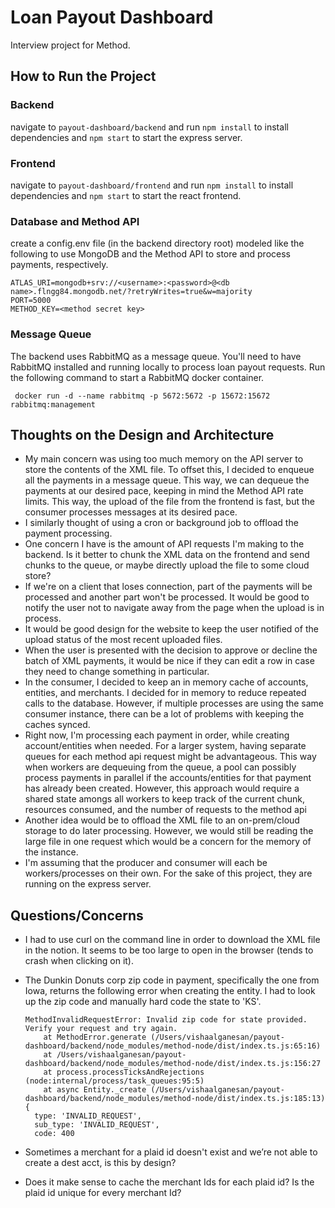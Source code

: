 # Loan Payout Dashboard

Interview project for Method.

## How to Run the Project

### Backend
navigate to `payout-dashboard/backend` and run `npm install` to install dependencies and `npm start` to start the express server.

### Frontend
navigate to `payout-dashboard/frontend` and run `npm install` to install dependencies and `npm start` to start the react frontend.

### Database and Method API
create a config.env file (in the backend directory root) modeled like the following to use MongoDB and the Method API to store and process payments, respectively.
```
ATLAS_URI=mongodb+srv://<username>:<password>@<db name>.flngg84.mongodb.net/?retryWrites=true&w=majority
PORT=5000
METHOD_KEY=<method secret key>
```



### Message Queue
The backend uses RabbitMQ as a message queue. You'll need to have RabbitMQ installed and running locally to process loan payout requests. Run the following command to start a RabbitMQ docker container.
```
 docker run -d --name rabbitmq -p 5672:5672 -p 15672:15672 rabbitmq:management
```

## Thoughts on the Design and Architecture
- My main concern was using too much memory on the API server to store the contents of the XML file.  To offset this, I decided to enqueue all the payments in a message queue.  This way, we can
dequeue the payments at our desired pace, keeping in mind the Method API rate limits.  This way, the upload of the file from the frontend is fast, but the consumer processes messages at its desired pace.
- I similarly thought of using a cron or background job to offload the payment processing.
- One concern I have is the amount of API requests I'm making to the backend.  Is it better to chunk the XML data on the frontend and send chunks to the queue, or maybe directly upload the file to some cloud store?
- If we're on a client that loses connection, part of the payments will be processed and another part won't be processed.  It would be good to notify the user not to navigate away from the page when the upload is in process.
- It would be good design for the website to keep the user notified of the upload status of the most recent uploaded files.
- When the user is presented with the decision to approve or decline the batch of XML payments, it would be nice if they can edit a row in case they need to change something in particular.
- In the consumer, I decided to keep an in memory cache of accounts, entities, and merchants.  I decided for in memory to reduce repeated calls to the database.  However, if multiple processes are using the same consumer instance, there can be a lot of problems with keeping the caches synced.
- Right now, I'm processing each payment in order, while creating account/entities when needed.  For a larger system, having separate queues for each method api request might be advantageous.  This way when workers are dequeuing from the queue, a pool can possibly process payments in parallel if the accounts/entities for that payment has already been created.  However, this approach would require a shared state amongs all workers to keep track of the current chunk, resources consumed, and the number of requests to the method api
- Another idea would be to offload the XML file to an on-prem/cloud storage to do later processing.  However, we would still be reading the large file in one request which would be a concern for the memory of the instance.
- I'm assuming that the producer and consumer will each be workers/processes on their own.  For the sake of this project, they are running on the express server.

## Questions/Concerns
- I had to use curl on the command line in order to download the XML file in the notion.  It seems to be too large to open in the browser (tends to crash when clicking on it).
- The Dunkin Donuts corp zip code in payment, specifically the one from Iowa, returns the following error when creating the entity.  I had to look up the zip code and manually hard code the state to 'KS'.

    ```
    MethodInvalidRequestError: Invalid zip code for state provided. Verify your request and try again.
        at MethodError.generate (/Users/vishaalganesan/payout-dashboard/backend/node_modules/method-node/dist/index.ts.js:65:16)
        at /Users/vishaalganesan/payout-dashboard/backend/node_modules/method-node/dist/index.ts.js:156:27
        at process.processTicksAndRejections (node:internal/process/task_queues:95:5)
        at async Entity._create (/Users/vishaalganesan/payout-dashboard/backend/node_modules/method-node/dist/index.ts.js:185:13) {
      type: 'INVALID_REQUEST',
      sub_type: 'INVALID_REQUEST',
      code: 400
    ```
- Sometimes a merchant for a plaid id doesn't exist and we’re not able to create a dest acct, is this by design?
- Does it make sense to cache the merchant Ids for each plaid id?  Is the plaid id unique for every merchant Id?
